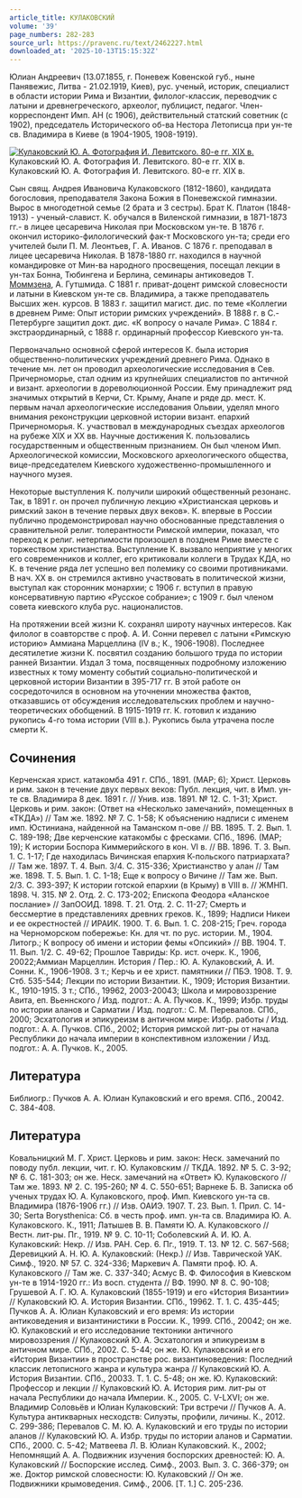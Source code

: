 ```yaml
---
article_title: КУЛАКОВСКИЙ
volume: '39'
page_numbers: 282-283
source_url: https://pravenc.ru/text/2462227.html
downloaded_at: '2025-10-13T15:15:32Z'
---
```


Юлиан Андреевич (13.07.1855, г. Поневеж Ковенской губ., ныне Панявежис, Литва - 21.02.1919, Киев), рус. ученый, историк, специалист в области истории Рима и Византии, филолог-классик, переводчик с латыни и древнегреческого, археолог, публицист, педагог. Член-корреспондент Имп. АН (с 1906), действительный статский советник (с 1902), председатель Исторического об-ва Нестора Летописца при ун-те св. Владимира в Киеве (в 1904-1905, 1908-1919).

[![Кулаковский Ю. А. Фотография И. Левитского. 80-е гг. XIX в.](https://pravenc.ru/data/2019/08/18/1236505337/i200.jpg "Кликните для увеличения картинки")](https://pravenc.ru/data/2019/08/18/1236505337/i400.jpg)Кулаковский Ю. А. Фотография И. Левитского. 80-е гг. XIX в.  
Кулаковский Ю. А. Фотография И. Левитского. 80-е гг. XIX в.

Сын свящ. Андрея Ивановича Кулаковского (1812-1860), кандидата богословия, преподавателя Закона Божия в Поневежской гимназии. Вырос в многодетной семье (2 брата и 3 сестры). Брат К. Платон (1848-1913) - ученый-славист. К. обучался в Виленской гимназии, в 1871-1873 гг.- в лицее цесаревича Николая при Московском ун-те. В 1876 г. окончил историко-филологический фак-т Московского ун-та; среди его учителей были П. М. Леонтьев, Г. А. Иванов. С 1876 г. преподавал в лицее цесаревича Николая. В 1878-1880 гг. находился в научной командировке от Мин-ва народного просвещения, посещал лекции в ун-тах Бонна, Тюбингена и Берлина, семинары антиковедов Т. [Моммзена](https://pravenc.ru/text/Моммзена.html), А. Гутшмида. С 1881 г. приват-доцент римской словесности и латыни в Киевском ун-те св. Владимира, а также преподаватель Высших жен. курсов. В 1883 г. защитил магист. дис. по теме «Коллегии в древнем Риме: Опыт истории римских учреждений». В 1888 г. в С.-Петербурге защитил докт. дис. «К вопросу о начале Рима». С 1884 г. экстраординарный, с 1888 г. ординарный профессор Киевского ун-та.

Первоначально основной сферой интересов К. была история общественно-политических учреждений древнего Рима. Однако в течение мн. лет он проводил археологические исследования в Сев. Причерноморье, стал одним из крупнейших специалистов по античной и визант. археологии в дореволюционной России. Ему принадлежит ряд значимых открытий в Керчи, Ст. Крыму, Анапе и ряде др. мест. К. первым начал археологические исследования Ольвии, уделял много внимания реконструкции церковной истории визант. епархий Причерноморья. К. участвовал в международных съездах археологов на рубеже XIX и XX вв. Научные достижения К. пользовались государственным и общественным признанием. Он был членом Имп. Археологической комиссии, Московского археологического общества, вице-председателем Киевского художественно-промышленного и научного музея.

Некоторые выступления К. получили широкий общественный резонанс. Так, в 1891 г. он прочел публичную лекцию «Христианская церковь и римский закон в течение первых двух веков». К. впервые в России публично продемонстрировал научно обоснованные представления о сравнительной религ. толерантности Римской империи, показал, что переход к религ. нетерпимости произошел в позднем Риме вместе с торжеством христианства. Выступление К. вызвало неприятие у многих его современников и коллег, его критиковали коллеги в Трудах КДА, но К. в течение ряда лет успешно вел полемику со своими противниками. В нач. XX в. он стремился активно участвовать в политической жизни, выступал как сторонник монархии; с 1906 г. вступил в правую консервативную партию «Русское собрание»; с 1909 г. был членом совета киевского клуба рус. националистов.

На протяжении всей жизни К. сохранял широту научных интересов. Как филолог в соавторстве с проф. А. И. Сонни перевел с латыни «Римскую историю» Аммиана Марцеллина (IV в.; К., 1906-1908). Последнее десятилетие жизни К. посвятил созданию большого труда по истории ранней Византии. Издал 3 тома, посвященных подробному изложению известных к тому моменту событий социально-политической и церковной истории Византии в 395-717 гг. В этой работе он сосредоточился в основном на уточнении множества фактов, отказавшись от обсуждения исследовательских проблем и научно-теоретических обобщений. В 1915-1919 гг. К. готовил к изданию рукопись 4-го тома истории (VIII в.). Рукопись была утрачена после смерти К.

## Сочинения

Керченская христ. катакомба 491 г. СПб., 1891. (МАР; 6); Христ. Церковь и рим. закон в течение двух первых веков: Публ. лекция, чит. в Имп. ун-те св. Владимира 8 дек. 1891 г. // Унив. изв. 1891. № 12. С. 1-31; Христ. Церковь и рим. закон: (Ответ на «Несколько замечаний», помещенных в «ТКДА») // Там же. 1892. № 7. С. 1-58; К объяснению надписи с именем имп. Юстиниана, найденной на Таманском п-ове // ВВ. 1895. Т. 2. Вып. 1. С. 189-198; Две керченские катакомбы с фресками. СПб., 1896. (МАР; 19); К истории Боспора Киммерийского в кон. VI в. // ВВ. 1896. Т. 3. Вып. 1. С. 1-17; Где находилась Вичинская епархия К-польского патриархата? // Там же. 1897. Т. 4. Вып. 3/4. С. 315-336; Христианство у алан // Там же. 1898. Т. 5. Вып. 1. С. 1-18; Еще к вопросу о Вичине // Там же. Вып. 2/3. С. 393-397; К истории готской епархии (в Крыму) в VIII в. // ЖМНП. 1898. Ч. 315. № 2. Отд. 2. С. 173-202; Епископа Феодора «Аланское послание» // ЗапООИД. 1898. Т. 21. Отд. 2. С. 11-27; Смерть и бессмертие в представлениях древних греков. К., 1899; Надписи Никеи и ее окрестностей // ИРАИК. 1900. Т. 6. Вып. 1. С. 208-215; Греч. города на Черноморском побережье: Кн. для чт. по рус. истории. М., 1904. Литогр.; К вопросу об имени и истории фемы «Опсикий» // ВВ. 1904. Т. 11. Вып. 1/2. С. 49-62; Прошлое Тавриды: Кр. ист. очерк. К., 1906, 20022;Аммиан Марцеллин. История / Пер.: Ю. А. Кулаковский, А. И. Сонни. К., 1906-1908. 3 т.; Керчь и ее христ. памятники // ПБЭ. 1908. Т. 9. Стб. 535-544; Лекции по истории Византии. К., 1909; История Византии. К., 1910-1915. 3 т.; СПб., 19962, 2003-20043; Школа и мировоззрение Авита, еп. Вьеннского / Изд. подгот.: А. А. Пучков. К., 1999; Избр. труды по истории аланов и Сарматии / Изд. подгот.: С. М. Перевалов. СПб., 2000; Эсхатология и эпикуреизм в античном мире: Избр. работы / Изд. подгот.: А. А. Пучков. СПб., 2002; История римской лит-ры от начала Республики до начала империи в конспективном изложении / Изд. подгот.: А. А. Пучков. К., 2005.

## Литература

Библиогр.: Пучков А. А. Юлиан Кулаковский и его время. СПб., 20042. С. 384-408.

## Литература

Ковальницкий М. Г. Христ. Церковь и рим. закон: Неск. замечаний по поводу публ. лекции, чит. г. Ю. Кулаковским // ТКДА. 1892. № 5. С. 3-92; № 6. С. 181-303; он же. Неск. замечаний на «Ответ» Ю. Кулаковского // Там же. 1893. № 2. С. 195-260; № 4. С. 550-651; Варнеке Б. В. Записка об ученых трудах Ю. А. Кулаковского, проф. Имп. Киевского ун-та св. Владимира (1876-1906 гг.) // Изв. ОАИЭ. 1907. Т. 23. Вып. 1. Прил. С. 14-30; Serta Borysthenica: Сб. в честь проф. имп. ун-та св. Владимира Ю. А. Кулаковского. К., 1911; Латышев В. В. Памяти Ю. А. Кулаковского // Вестн. лит-ры. Пг., 1919. № 9. С. 10-11; Соболевский А. И. Ю. А. Кулаковский: Некр. // Изв. РАН. Сер. 6. Пг., 1919. Т. 13. № 12. С. 567-568; Деревицкий А. Н. Ю. А. Кулаковский: (Некр.) // Изв. Таврической УАК. Симф., 1920. № 57. С. 324-336; Маркевич А. Памяти проф. Ю. А. Кулаковского // Там же. С. 337-340; Асмус В. Ф. Философия в Киевском ун-те в 1914-1920 гг.: Из восп. студента // ВФ. 1990. № 8. С. 90-108; Грушевой А. Г. Ю. А. Кулаковский (1855-1919) и его «История Византии» // Кулаковский Ю. А. История Византии. СПб., 19962. Т. 1. С. 435-445; Пучков А. А. Юлиан Кулаковский и его время: Из истории антиковедения и византинистики в России. К., 1999. СПб., 20042; он же. Ю. Кулаковский и его исследование тектоники античного мировоззрения // Кулаковский Ю. А. Эсхатология и эпикуреизм в античном мире. СПб., 2002. С. 5-44; он же. Ю. Кулаковский и его «История Византии» в пространстве рос. византиноведения: Последний классик летописного жанра и культура жанра // Кулаковский Ю. А. История Византии. СПб., 20033. Т. 1. С. 5-48; он же. Ю. Кулаковский: Профессор и лекции // Кулаковский Ю. А. История рим. лит-ры от начала Республики до начала Империи. К., 2005. С. V-LXVI; он же. Владимир Соловьёв и Юлиан Кулаковский: Три встречи // Пучков А. А. Культура антикварных несходств: Силуэты, профили, личины. К., 2012. С. 299-386; Перевалов С. М. Ю. А. Кулаковский и его труды по истории аланов // Кулаковский Ю. А. Избр. труды по истории аланов и Сарматии. СПб., 2000. С. 5-42; Матвеева Л. В. Юлиан Кулаковский. К., 2002; Непомнящий А. А. Подвижник изучения боспорских древностей: Ю. А. Кулаковский // Боспорские исслед. Симф., 2003. Вып. 3. С. 366-379; он же. Доктор римской словесности: Ю. Кулаковский // Он же. Подвижники крымоведения. Симф., 2006. [Т. 1.] С. 205-236.
